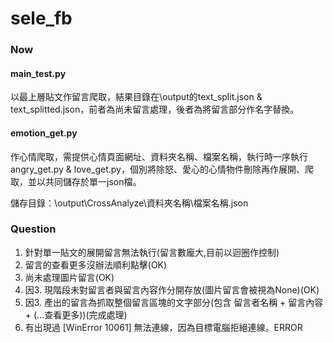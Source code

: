 # sele_fb
### Now
#### main_test.py 
以最上層貼文作留言爬取，結果目錄在\output的text_split.json & text_splitted.json，前者為尚未留言處理，後者為將留言部分作名字替換。

#### emotion_get.py
作心情爬取，需提供心情頁面網址、資料夾名稱、檔案名稱，執行時一序執行angry_get.py & love_get.py，個別將除怒、愛心的心情物件刪除再作展開、爬取，並以共同儲存於單一json檔。

儲存目錄：\output\CrossAnalyze\資料夾名稱\檔案名稱.json



### Question
1. 針對單一貼文的展開留言無法執行(留言數龐大,目前以迴圈作控制)
2. 留言的查看更多沒辦法順利點擊(OK)
3. 尚未處理圖片留言(OK)
4. 因3. 現階段未對留言者與留言內容作分開存放(圖片留言會被視為None)(OK)
5. 因3. 產出的留言為抓取整個留言區塊的文字部分(包含 留言者名稱 + 留言內容 + (...查看更多))(完成處理)
6. 有出現過 [WinError 10061] 無法連線，因為目標電腦拒絕連線。ERROR
